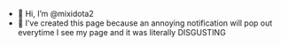 - 👋 Hi, I’m @mixidota2
- 👀 I’ve created this page because an annoying notification will pop out everytime I see my page and it was literally DISGUSTING

<!---
mixidota2/mixidota2 is a ✨ special ✨ repository because its `README.md` (this file) appears on your GitHub profile.
You can click the Preview link to take a look at your changes.
--->
